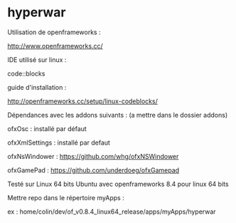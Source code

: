 hyperwar
========

Utilisation de openframeworks :

http://www.openframeworks.cc/


IDE utilisé sur linux : 

code::blocks


guide d'installation :

http://openframeworks.cc/setup/linux-codeblocks/


Dépendances avec les addons suivants : (a mettre dans le dossier addons)


ofxOsc : installé par défaut

ofxXmlSettings : installé par defaut

ofxNsWindower : https://github.com/whg/ofxNSWindower

ofxGamePad : https://github.com/underdoeg/ofxGamepad


Testé sur Linux 64 bits Ubuntu avec openframeworks 8.4 pour linux 64 bits

Mettre repo dans le répertoire myApps :

ex : home/colin/dev/of_v0.8.4_linux64_release/apps/myApps/hyperwar


